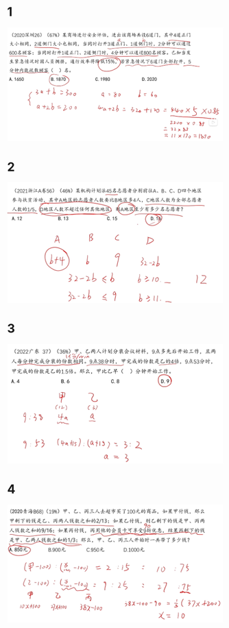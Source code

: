 # 1

![img_59.png](img_59.png)

# 2

![img_60.png](img_60.png)

# 3

![img_61.png](img_61.png)

# 4

![img_62.png](img_62.png)